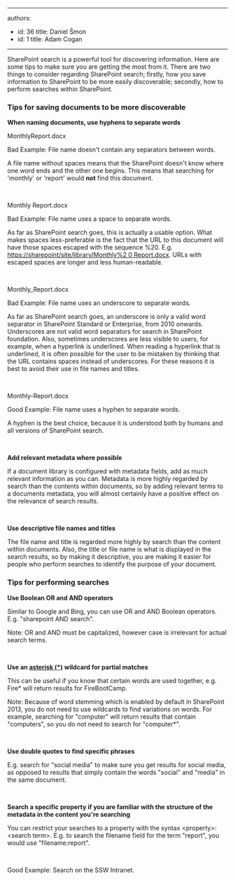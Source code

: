 

---
authors:
  - id: 36
    title: Daniel Šmon
  - id: 1
    title: Adam Cogan
---




<span class='intro'> ​SharePoint search is a powerful tool for discovering information. Here are some tips to make sure you are getting the most from it. There are two things to consider regarding SharePoint search; firstly, how you save information to SharePoint to be more easily discoverable; secondly, how to perform searches within SharePoint.&#160;​ </span>

<h3 class="ssw15-rteElement-H3">Tips for saving documents to be more discoverable</h3><p>
   <strong>When naming documents, use hyphens to separate words</strong></p><p class="ssw15-rteElement-CodeArea">MonthlyReport.docx</p><div>Bad Example&#58; File name doesn't contain any separators between words.</div><p class="ssw15-rteElement-P">A file name without spaces&#160;means that the SharePoint doesn't know where one word ends and the other one begins. This means that searching for 'monthly'&#160;or 'report' would <strong>not</strong> find this document.</p><p class="ssw15-rteElement-P">&#160;</p><p class="ssw15-rteElement-CodeArea">Monthly Report.docx&#160;</p><div>Bad Example&#58; File name uses&#160;a&#160;space to separate words.</div><p class="ssw15-rteElement-P">As far as SharePoint search goes, this is actually a usable option. What makes&#160;spaces&#160;less-preferable is the fact that the URL to this document will have those spaces escaped with the sequence %20. E.g. <a href="/Pages/Do-you-know-how-to-use-SharePoint-search.aspx">https&#58;//sharepoint/site/library/Monthly%2 0 Report.docx</a>. URLs with escaped spaces are longer and less human-readable.</p><p>&#160;</p><p class="ssw15-rteElement-CodeArea">Monthly_Report.docx&#160;</p><div>Bad&#160;Example&#58; File name uses an underscore to separate words.</div><p>As far as SharePoint search goes, an underscore is only a valid word separator in SharePoint Standard or Enterprise, from 2010 onwards. Underscores are not valid word separators for search in SharePoint foundation. Also, sometimes&#160;underscores are less visible to users, for example, when a hyperlink is underlined. When reading a hyperlink that is underlined,&#160;it is often possible for the&#160;user to be mistaken by thinking that the URL contains spaces instead of underscores.&#160;For these reasons it is best to avoid their use in file names and titles.</p><p>&#160;</p><p class="ssw15-rteElement-CodeArea">Monthly-Report.docx&#160;</p><div>Good Example&#58; File name uses a hyphen to separate words.</div><p class="ssw15-rteElement-P">A hyphen is the best&#160;choice, because it&#160;is understood both by humans and all versions of SharePoint search.</p><p class="ssw15-rteElement-P">&#160;</p><p class="ssw15-rteElement-P">
   <strong>Add relevant metadata where possible</strong></p><p class="ssw15-rteElement-P">If a document library is configured with metadata fields, add as much relevant information as you can. Metadata is more highly regarded by search than the contents within documents, so by adding relevant terms to a documents metadata, you will almost certainly have a positive effect on the relevance of search results.</p><p class="ssw15-rteElement-P">&#160;</p><p class="ssw15-rteElement-P">
   <strong>Use descriptive file names and titles</strong></p><p class="ssw15-rteElement-P">The file name and title is regarded more highly by search than the content within documents. Also, the title or file name is what is displayed in the search results, so by making it descriptive, you are making it easier for people who perform searches to identify the purpose of your document.</p><h3 class="ssw15-rteElement-H3">Tips for performing searches</h3><p>
   <strong>Use Boolean OR and AND operators</strong></p><p>Similar to Google and Bing, you can use&#160;OR and AND&#160;Boolean operators. E.g. &quot;sharepoint AND search&quot;.</p><p class="ssw15-rteElement-GreyBox">Note&#58; OR and AND must be capitalized, however case is irrelevant for actual search terms.</p><p>&#160;</p><p>
   <strong>Use an </strong> <a href="http&#58;//en.wikipedia.org/wiki/Asterisk"> <strong>asterisk (*)</strong></a> <strong>wildcard for partial matches</strong></p><p>This can&#160;be useful if you know that certain words are used together,&#160;e.g. Fire* will return results for FireBootCamp.</p><p class="ssw15-rteElement-GreyBox">Note&#58;&#160;Because of word stemming&#160;which is enabled by default&#160;in SharePoint 2013, you do not need to&#160;use wildcards to find variations on words. For example, searching for&#160;&quot;computer&quot; will return&#160;results that contain &quot;computers&quot;, so you do not need to search for&#160;&quot;computer*&quot;.&#160;</p><p>
   <strong></strong>&#160;</p><p>
   <strong>Use double quotes to find specific phrases</strong></p><p>E.g. search for &quot;social media&quot; to make sure you get results for social media, as opposed to results that simply contain the words &quot;social&quot; and &quot;media&quot; in the same document.</p><p>&#160;</p><p>
   <strong>Search a specific property if you are familiar with the structure of the metadata in the content you're searching</strong></p><p>You can restrict your searches to a property with the syntax &lt;property&gt;&#58;&lt;search term&gt;. E.g. to search the filename field for the term &quot;report&quot;, you would use &quot;filename&#58;report&quot;.</p><p>&#160;</p>
<div></div> <div>Good&#160;Example&#58;&#160;Search on the SSW Intranet. </div>


